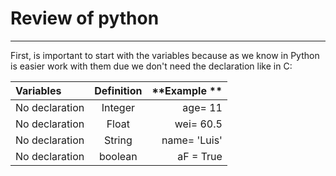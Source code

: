 # Review of python
---------------------------------------------------------------------------------------------------------------------------------------------------------
First, is important to start with the variables because as we know in Python is easier work with them due we don't need the declaration like in C:

| **Variables**     | **Definition** | **Example ** |
| :---------------- | :------------: | ---------:   |
| No declaration    | Integer        | age= 11      |
| No declaration    | Float          | wei= 60.5    |
| No declaration    | String         | name= 'Luis' |
| No declaration    | boolean        | aF = True    |
